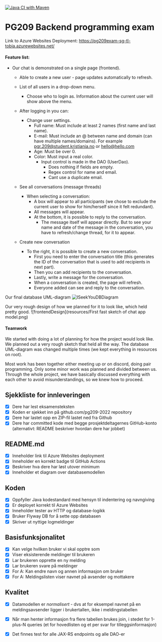 [![Java CI with Maven](https://github.com/kristiania-pgr209-2022/pg209exam-TobiasLiu1990/actions/workflows/maven.yml/badge.svg)](https://github.com/kristiania-pgr209-2022/pg209exam-TobiasLiu1990/actions/workflows/maven.yml)

# PG209 Backend programming exam

Link to Azure Websites Deployment: https://pg209exam-sg-tl-tobia.azurewebsites.net/

#### Feature list:
 * Our chat is demonstrated on a single page (frontend).
   * Able to create a new user - page updates automatically to refresh.
   * List of all users in a drop-down menu.
     - Choose who to login as. Information about the current user will show above the menu.
   
   * After logging in you can:
     - Change user settings.
       - Full name: Must include at least 2 names (first name and last name).
       - E-mail: Must include an @ between name and domain (can have multiple names/domains). For example pgr.209@student.kristiania.no or hello@hello.com
       - Age: Must be over 0.
       - Color: Must input a real color.
         - Input control is made in the DAO (UserDao).
           - Does nothing if fields are empty. 
           - Regex control for name and email.
           - Cant use a duplicate email.
     
   * See all conversations (message threads)
     - When selecting a conversation:
       - A box will appear to all participants (we chose to exclude the current user to show for him/herself since it felt redundant).
       - All messages will appear.
       - At the bottom, it is possible to reply to the conversation.
         - The message itself will appear directly. But to see your name and date of the message in the conversation, you have to refresh/change thread, for it to appear.
       
   * Create new conversation
     - To the right, it is possible to create a new conversation.
       - First you need to enter the conversation title (this generates the ID of the conversation that is used to add recipients in next part).
       - Then you can add recipients to the conversation.
       - Lastly, write a message for the conversation.
       - When a conversation is created, the page will refresh.
       - Everyone added can see and reply to the conversation.


Our final database UML-diagram
![ISeekYouDBDiagram](https://user-images.githubusercontent.com/95290084/202867639-c79f881b-6ddc-4c26-a6f1-333da9d74a7f.png)



Our very rough design of how we planned for it to look like, which held pretty good.
![frontendDesign](resources/First fast sketch of chat app model.png)


#### Teamwork
We started with doing a lot of planning for how the project would look like.
We planned out a very rough sketch that held all the way.
The database UML-diagram was changed multiple times (we kept everything in resources on root).

Most work has been together either meeting up or on discord, doing pair programming. Only some minor work was planned and divided between us.
Through the whole project, we have basically discussed everything with each other to avoid misunderstandings, so we knew how to proceed.



## Sjekkliste for innleveringen

* [x] Dere har lest eksamensteksten
* [x] Koden er sjekket inn på github.com/pg209-2022 repository
* [x] Dere har lastet opp en ZIP-fil lastet ned fra Github
* [x] Dere har committed kode med begge prosjektdeltagernes GitHub-konto (alternativt: README beskriver hvordan dere har jobbet)

## README.md

* [x] Inneholder link til Azure Websites deployment
* [x] Inneholder en korrekt badge til GitHub Actions
* [x] Beskriver hva dere har løst utover minimum
* [x] Inneholder et diagram over databasemodellen

## Koden

* [x] Oppfyller Java kodestandard med hensyn til indentering og navngiving
* [x] Er deployet korrekt til Azure Websites
* [x] Inneholder tester av HTTP og database-logikk
* [x] Bruker Flyway DB for å sette opp databasen
* [x] Skriver ut nyttige logmeldinger

## Basisfunksjonalitet

* [x] Kan velge hvilken bruker vi skal opptre som
* [x] Viser eksisterende meldinger til brukeren
* [x] Lar brukeren opprette en ny melding
* [x] Lar brukeren svare på meldinger
* [x] For A: Kan endre navn og annen informasjon om bruker
* [x] For A: Meldingslisten viser navnet på avsender og mottakere

## Kvalitet

* [x] Datamodellen er *normalisert* - dvs at for eksempel navnet på en meldingsavsender ligger i brukertallen, ikke i meldingstabellen
* [x] Når man henter informasjon fra flere tabellen brukes join, i stedet for 1-plus-N queries (et for hovedlisten og et per svar for tilleggsinformasjon)
* [x] Det finnes test for alle JAX-RS endpoints og alle DAO-er

